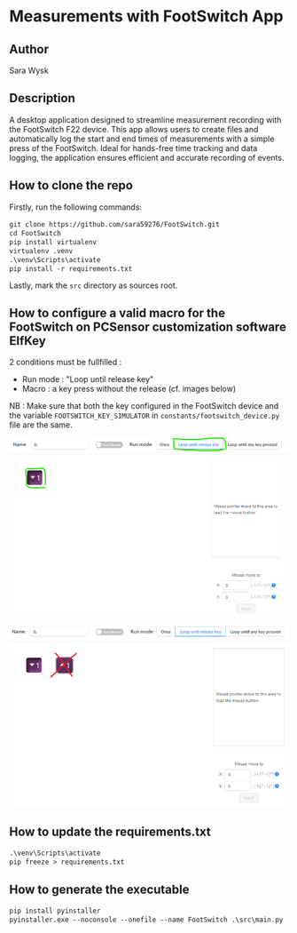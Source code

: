 # Measurements with FootSwitch App

## Author
Sara Wysk

## Description
A desktop application designed to streamline measurement recording with the FootSwitch F22 device. 
This app allows users to create files and automatically log the start and end times of measurements 
with a simple press of the FootSwitch. Ideal for hands-free time tracking and data logging, the 
application ensures efficient and accurate recording of events.

## How to clone the repo
Firstly, run the following commands:
```
git clone https://github.com/sara59276/FootSwitch.git
cd FootSwitch
pip install virtualenv
virtualenv .venv
.\venv\Scripts\activate
pip install -r requirements.txt
```
Lastly, mark the `src` directory as sources root.

## How to configure a valid macro for the FootSwitch on PCSensor customization software ElfKey
2 conditions must be fullfilled :
- Run mode : "Loop until release key"
- Macro : a key press without the release (cf. images below)

NB : Make sure that both the key configured in the FootSwitch device and the
variable `FOOTSWITCH_KEY_SIMULATOR` in `constants/footswitch_device.py` file are the same.

![plot](./img/FootSwitch_Macro_YES.png)

![plot](./img/FootSwitch_Macro_NO.png)

## How to update the requirements.txt
```
.\venv\Scripts\activate
pip freeze > requirements.txt
```
## How to generate the executable
```
pip install pyinstaller
pyinstaller.exe --noconsole --onefile --name FootSwitch .\src\main.py
```

